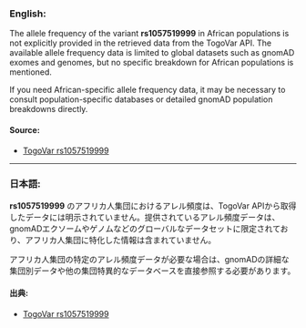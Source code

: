### English:
The allele frequency of the variant **rs1057519999** in African populations is not explicitly provided in the retrieved data from the TogoVar API. The available allele frequency data is limited to global datasets such as gnomAD exomes and genomes, but no specific breakdown for African populations is mentioned.

If you need African-specific allele frequency data, it may be necessary to consult population-specific databases or detailed gnomAD population breakdowns directly.

#### Source:
- [TogoVar rs1057519999](https://togovar.org)

---

### 日本語:
**rs1057519999** のアフリカ人集団におけるアレル頻度は、TogoVar APIから取得したデータには明示されていません。提供されているアレル頻度データは、gnomADエクソームやゲノムなどのグローバルなデータセットに限定されており、アフリカ人集団に特化した情報は含まれていません。

アフリカ人集団の特定のアレル頻度データが必要な場合は、gnomADの詳細な集団別データや他の集団特異的なデータベースを直接参照する必要があります。

#### 出典:
- [TogoVar rs1057519999](https://togovar.org)